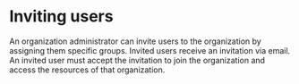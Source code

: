 # Inviting users

An organization administrator can invite users to the organization by assigning them specific groups. Invited users receive an invitation via email. An invited user must accept the invitation to join the organization and access the resources of that organization.
